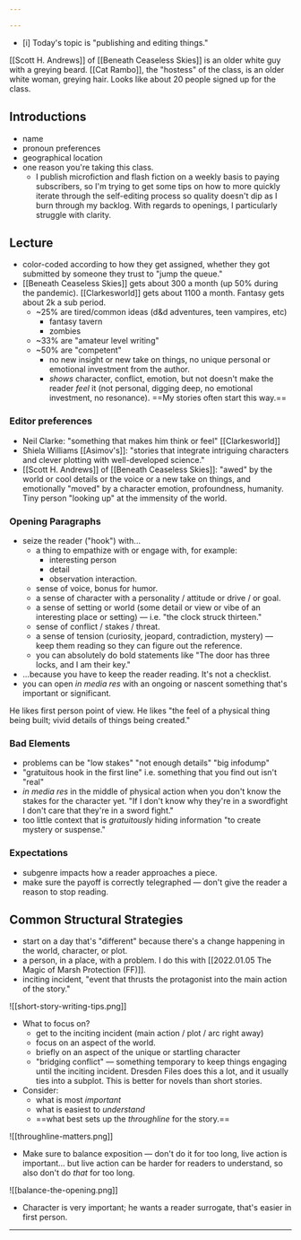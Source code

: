```yaml
---

---
```


- [i] Today's topic is "publishing and editing things." 

[[Scott H. Andrews]] of [[Beneath Ceaseless Skies]] is an older white guy with a greying beard. [[Cat Rambo]], the "hostess" of the class, is an older white woman, greying hair.  Looks like about 20 people signed up for the class. 

## Introductions

- name
- pronoun preferences
- geographical location 
- one reason you're taking this class. 
	- I publish microfiction and flash fiction on a weekly basis to paying subscribers, so I'm trying to get some tips on how to more quickly iterate through the self-editing process so quality doesn't dip as I burn through my backlog. With regards to openings, I particularly struggle with clarity. 

## Lecture

* color-coded according to how they get assigned, whether they got submitted by someone they trust to "jump the queue." 
* [[Beneath Ceaseless Skies]] gets about 300 a month (up 50% during the pandemic). [[Clarkesworld]] gets about 1100 a month. Fantasy gets about 2k a sub period. 
	* ~25% are tired/common ideas (d&d adventures, teen vampires, etc)
		* fantasy tavern
		* zombies
	* ~33% are "amateur level writing"
	* ~50% are "competent"
		* no new insight or new take on things, no unique personal or emotional investment from the author. 
		* _shows_ character, conflict, emotion, but not doesn't make the reader _feel_ it (not personal, digging deep, no emotional investment, no resonance). ==My stories often start this way.==

### Editor preferences
* Neil Clarke: "something that makes him think or feel" [[Clarkesworld]]
* Shiela Williams [[Asimov's]]: "stories that integrate intriguing characters and clever plotting with well-developed science." 
* [[Scott H. Andrews]] of [[Beneath Ceaseless Skies]]: "awed" by the world or cool details or the voice or a new take on things, and emotionally "moved" by a character emotion, profoundness, humanity. Tiny person "looking up" at the immensity of the world. 

### Opening Paragraphs
* seize the reader ("hook") with...
	* a thing to empathize with or engage with, for example:
		* interesting person
		* detail 
		* observation interaction.
	* sense of voice, bonus for humor. 
	* a sense of character with a personality / attitude or drive / or goal. 
	* a sense of setting or world (some detail or view or vibe of an interesting place or setting) — i.e. "the clock struck thirteen." 
	* sense of conflict / stakes / threat. 
	* a sense of tension (curiosity, jeopard, contradiction, mystery) — keep them reading so they can figure out the reference.  
	* you can absolutely do bold statements like "The door has three locks, and I am their key." 
* ...because you have to keep the reader reading. It's not a checklist. 
* you can open _in media res_ with an ongoing or nascent something that's important or significant. 

He likes first person point of view. He likes "the feel of a physical thing being built; vivid details of things being created." 

### Bad Elements

* problems can be "low stakes" "not enough details" "big infodump"
* "gratuitous hook in the first line" i.e. something that you find out isn't "real"
* _in media res_ in the middle of physical action when you don't know the stakes for the character yet. "If I don't know why they're in a swordfight I don't care that they're in a sword fight."
* too little context that is _gratuitously_ hiding information "to create mystery or suspense." 

### Expectations 

* subgenre impacts how a reader approaches a piece. 
* make sure the payoff is correctly telegraphed — don't give the reader a reason to stop reading. 

## Common Structural Strategies

* start on a day that's "different" because there's a change happening in the world, character, or plot. 
* a person, in a place, with a problem. I do this with [[2022.01.05 The Magic of Marsh Protection (FF)]].
* inciting incident, "event that thrusts the protagonist into the main action of the story." 

![[short-story-writing-tips.png]]

* What to focus on?
	* get to the inciting incident (main action / plot / arc right away)
	* focus on an aspect of the world.
	* briefly on an aspect of the unique or startling character
	* "bridging conflict" — something temporary to keep things engaging until the inciting incident. Dresden Files does this a lot, and it usually ties into a subplot. This is better for novels than short stories. 
* Consider:
	* what is most _important_
	* what is easiest to _understand_
	* ==what best sets up the _throughline_ for the story.==

![[throughline-matters.png]]

* Make sure to balance exposition — don't do it for too long, live action is important... but live action can be harder for readers to understand, so also don't do _that_ for too long. 

![[balance-the-opening.png]]

* Character is very important; he wants a reader surrogate, that's easier in first person. 

* * * 

